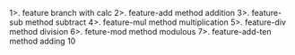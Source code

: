 1>. feature branch with calc
2>. feature-add method addition
3>. feature-sub method subtract 
4>. feature-mul method multiplication
5>. feature-div method division
6>. feture-mod method modulous
7>. feature-add-ten method adding 10

